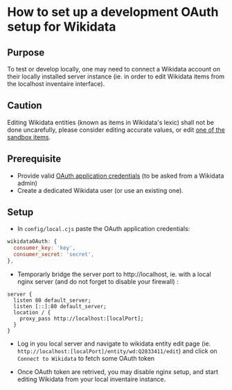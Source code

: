 # How to set up a development OAuth setup for Wikidata

## Purpose

To test or develop locally, one may need to connect a Wikidata account on their locally installed server instance (ie. in order to edit Wikidata items from the localhost inventaire interface).

## Caution

Editing Wikidata entities (known as items in Wikidata's lexic) shall not be done uncarefully, please consider editing accurate values, or edit [one of the sandbox items](https://www.wikidata.org/wiki/Q4115189).

## Prerequisite

- Provide valid [OAuth application credentials](https://www.wikidata.org/wiki/Special:OAuthListConsumers/) (to be asked from a Wikidata admin)
- Create a dedicated Wikidata user (or use an existing one).

## Setup

- In `config/local.cjs` paste the OAuth application credentials:
```js
wikidataOAuth: {
  consumer_key: 'key',
  consumer_secret: 'secret',
},
```

- Temporarly bridge the server port to http://localhost, ie. with a local nginx server (and do not forget to disable your firewall) :

```nginx
server {
  listen 80 default_server;
  listen [::]:80 default_server;
  location / {
    proxy_pass http://localhost:[localPort];
  }
}
```

- Log in you local server and navigate to wikidata entity edit page (ie. `http://localhost:[localPort]/entity/wd:Q2833411/edit`) and click on `Connect to Wikidata` to fetch some OAuth token

- Once OAuth token are retrived, you may disable nginx setup, and start editing Wikidata from your local inventaire instance.
